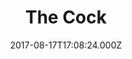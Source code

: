 ---
date: 2017-08-17T17:08:24.000Z
title: The Cock
latitude: 52.10637141441999
longitude: 0.7934383218675238
category: checkin
---